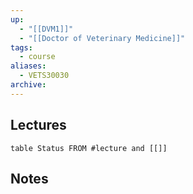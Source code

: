 ```yaml
---
up:
  - "[[DVM1]]"
  - "[[Doctor of Veterinary Medicine]]"
tags:
  - course
aliases:
  - VETS30030
archive:
---
```

## Lectures
```dataview
table Status FROM #lecture and [[]]
```
## Notes 
